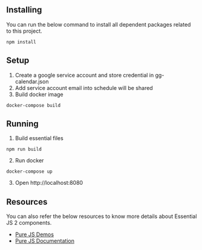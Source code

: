 ## Installing

You can run the below command to install all dependent packages related to this project.

```
npm install
```

## Setup

1. Create a google service account and store credential in gg-calendar.json
2. Add service account email into schedule will be shared
3. Build docker image
```
docker-compose build
```

## Running
1. Build essential files
```
npm run build
```
2. Run docker
```
docker-compose up
```
3. Open http://localhost:8080

## Resources

You can also refer the below resources to know more details about Essential JS 2 components.

* [Pure JS Demos](http://ej2.syncfusion.com/demos/)
* [Pure JS Documentation](http://ej2.syncfusion.com/documentation/)
